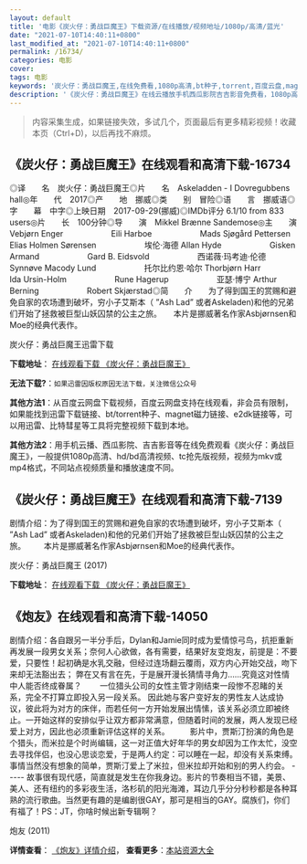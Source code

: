 ```yaml
---
layout: default
title: '电影《炭火仔：勇战巨魔王》下载资源/在线播放/视频地址/1080p/高清/蓝光'
date: "2021-07-10T14:40:11+0800"
last_modified_at: "2021-07-10T14:40:11+0800"
permalink: /16734/
categories: 电影
cover:
tags: 电影
keywords: '炭火仔：勇战巨魔王,在线免费看,1080p高清,bt种子,torrent,百度云盘,magnet,磁力链,迅雷下载资源'
description: '《炭火仔：勇战巨魔王》在线云播放手机西瓜影院吉吉影音免费看，1080p高清bd/hd未删减完整版和tc抢先枪版，mkv/mp4格式，附带bt/torrent种子、magnet/磁力链、百度云盘、网盘资源迅雷下载链接'
---
```


>内容采集生成，如果链接失效，多试几个，页面最后有更多精彩视频！收藏本页（Ctrl+D)，以后再找不麻烦。


## 《炭火仔：勇战巨魔王》在线观看和高清下载-16734

◎译　　名　炭火仔：勇战巨魔王◎片　　名　Askeladden - I Dovregubbens hall◎年　　代　2017◎产　　地　挪威◎类　　别　冒险◎语　　言　挪威语◎字　　幕　中字◎上映日期　2017-09-29(挪威)◎IMDb评分 6.1/10 from 833 users◎片　　长　100分钟◎导　　演　Mikkel Brænne Sandemose◎主　　演　Vebjørn Enger　　　　　　Eili Harboe　　　　　　Mads Sjøgård Pettersen　　　　　　Elias Holmen Sørensen　　　　　　埃伦·海德 Allan Hyde　　　　　　Gisken Armand　　　　　　Gard B. Eidsvold　　　　　　西诺薇·玛考迪·伦德 Synnøve Macody Lund　　　　　　托尔比约恩·哈尔 Thorbjørn Harr　　　　　　Ida Ursin-Holm　　　　　　Rune Hagerup　　　　　　亚瑟·博宁 Arthur Berning　　　　　　Robert Skjærstad◎简　　介　　为了得到国王的赏赐和避免自家的农场遭到破坏，穷小子艾斯本（ ”Ash Lad” 或者Askeladen)和他的兄弟们开始了拯救被巨型山妖囚禁的公主之旅。　　本片是挪威著名作家Asbjørnsen和Moe的经典代表作。


炭火仔：勇战巨魔王迅雷下载

**下载地址**： [在线观看下载 《炭火仔：勇战巨魔王》](https://www.993dy.com//vod-detail-id-31275.html) 


**无法下载?**：`如果迅雷因版权原因无法下载，关注微信公众号 `

**其他方法1**：从百度云网盘下载视频，百度云网盘支持在线观看，非会员有限制，如果能找到迅雷下载链接、bt/torrent种子、magnet磁力链接、e2dk链接等，可以用迅雷、比特彗星等工具将完整视频下载到本地。

**其他方法2**：用手机云播、西瓜影院、吉吉影音等在线免费观看《炭火仔：勇战巨魔王》，一般提供1080p高清、hd/bd高清视频、tc抢先版视频，视频为mkv或mp4格式，不同站点视频质量和播放速度不同。


## 《炭火仔：勇战巨魔王》在线观看和高清下载-7139

剧情介绍：为了得到国王的赏赐和避免自家的农场遭到破坏，穷小子艾斯本（ ”Ash Lad” 或者Askeladen)和他的兄弟们开始了拯救被巨型山妖囚禁的公主之旅。 　　本片是挪威著名作家Asbjørnsen和Moe的经典代表作。


炭火仔：勇战巨魔王 (2017)

**下载地址**： [在线观看下载 《炭火仔：勇战巨魔王》](https://www.btbtdy.me/btdy/dy13523.html) 


## 《炮友》在线观看和高清下载-14050

剧情介绍：各自跟另一半分手后，Dylan和Jamie同时成为爱情惊弓鸟，抗拒重新再发展一段男女关系；奈何人心欲做，各有需要，结果好友变炮友，前提是：不要爱，只要性！起初确是水乳交融，但经过连场翻云覆雨，双方内心开始交战，吻下来却无法豁出去； 弊在又有言在先，于是展开漫长猜情寻角力……究竟这对性情中人能否终成眷属？   　　一位猎头公司的女性主管才刚结束一段惨不忍睹的关系，完全不打算立即投入另一段关系。 因此她与客户变好友的男性友人达成协议，彼此将为对方的床伴，而若任何一方开始发展出情愫，该关系必须立即被终止。一开始这样的安排似乎让双方都非常满意，但随着时间的发展，两人发现已经爱上对方，因此也必须重新评估这样的关系。    　　影片中，贾斯汀扮演的角色是个猎头，而米拉是个时尚编辑，这一对正值大好年华的男女却因为工作太忙，没空去寻找伴侣，也没心思谈恋爱，于是两人约定：可以睡在一起，却没有关系束缚。事情当然没有想象的简单，贾斯汀爱上了米拉，但米拉却开始和别的男人约会。 ----- 故事很有现代感，简直就是发生在你我身边。影片的节奏相当不错，美景、美人、还有纽约的多彩夜生活，洛杉矶的阳光海滩，耳边几乎分分秒秒都是各种耳熟的流行歌曲。当然更有趣的是编剧很GAY，那可是相当的GAY。腐族们，你们有福了！PS：JT，你啥时候出新专辑啊？


炮友 (2011)

**详情查看**： [《炮友》详情介绍](/movie/14050/)， **查看更多**：[本站资源大全](/movie/t/all/)

